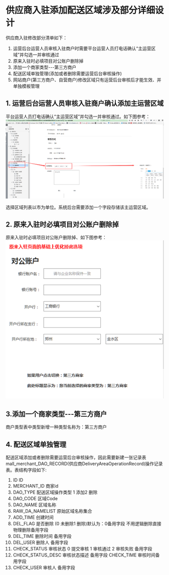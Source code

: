 # 供应商入驻添加配送区域涉及部分详细设计
供应商入驻修改部分清单如下：

1. 运营后台运营人员审核入驻商户时需要平台运营人员打电话确认“主运营区域”并勾选一并审核通过
2. 原来入驻时必填项目对公账户删除掉
3. 添加一个商家类型---第三方商户
4. 配送区域单独管理(添加或者删除需要运营后台审核操作)
5. 网站商户(第三方商户、自营商户)修改区域只有运营后台审核后才能生效、并单独模板管理


## 1. 运营后台运营人员审核入驻商户确认添加主运营区域
平台运营人员打电话确认“主运营区域”并勾选一并审核通过。如下图参考：
![image](https://github.com/zhangyq1011/images-folder/blob/master/%E8%BF%90%E8%90%A5%E5%90%8E%E5%8F%B0%E6%B7%BB%E5%8A%A0%E4%B8%BB%E8%BF%90%E8%90%A5%E5%8C%BA%E5%9F%9F.png)

选择区域列表以市为单位。系统后台需要添加一个字段存储该主运营区域。

## 2. 原来入驻时必填项目对公账户删除掉
原来入驻时必填项目对公账户删除掉、如下图参考：
![image](https://github.com/zhangyq1011/images-folder/blob/master/%E4%BE%9B%E5%BA%94%E5%95%86%E5%8E%9F%E6%9D%A5%E5%AF%B9%E5%85%AC%E8%B4%A6%E6%88%B7%E5%88%A0%E9%99%A4.png)


## 3.添加一个商家类型---第三方商户
商户类型表中类型新增一种类型名称为：第三方商户


## 4. 配送区域单独管理
配送区域添加或者删除需要运营后台审核操作，因此需要新建一张记录表 mall_merchant_DAO_RECORD(供应商DeliveryAreaOperationRecord)操作记录表。表结构字段如下:

1.	ID	ID
2.	MERCHANT_ID	商家id
3.	DAO_TYPE	配送区域操作类型 1 添加2 删除
4.	DAO_CODE	区域Code
5.	DAO_NAME	区域名称
6.	RAW_DA_NAMELIST	原始区域名称集合
7.	ADD_TIME	创建时间
8.	DEL_FLAG	是否删除 (0 未删除1 删除)默认为：0备用字段 不用逻辑删除直接物理删除备用字段
9.	DEL_TIME	删除时间 备用字段
10.	DEL_USER	删除人 备用字段
11.	CHECK_STATUS	审核状态 0 提交审核 1 审核通过  2 审核失败 备用字段
12.	CHECK_STATUS_DESC	审核状态描述 备用字段	CHECK_TIME	审核时间备用字段
13.	CHECK_USER	审核人 备用字段



